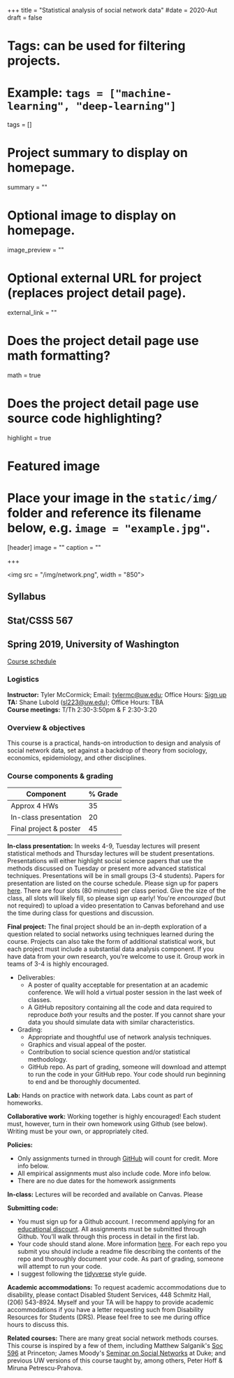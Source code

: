 +++
title = "Statistical analysis of social network data"
#date = 2020-Aut
draft = false

# Tags: can be used for filtering projects.
# Example: `tags = ["machine-learning", "deep-learning"]`
tags = []

# Project summary to display on homepage.
summary = ""

# Optional image to display on homepage.
image_preview = ""

# Optional external URL for project (replaces project detail page).
external_link = ""

# Does the project detail page use math formatting?
math = true

# Does the project detail page use source code highlighting?
highlight = true

# Featured image
# Place your image in the `static/img/` folder and reference its filename below, e.g. `image = "example.jpg"`.
[header]
image = ""
caption = ""

+++

<img src = "/img/network.png", width = "850">

## Syllabus 
## Stat/CSSS 567
## Spring 2019, University of Washington

[Course schedule](https://thmccormick.github.io/class/567_aut20_schedule/)

### Logistics
**Instructor:** Tyler McCormick; Email: tylermc@uw.edu; Office Hours: [Sign up](https://calendar.google.com/calendar/selfsched?sstoken=UUd2aTl3eEVCaXJ3fGRlZmF1bHR8MzdkZGUwNWNlZGFiMWQwY2RmMGUwMDljZjc3ZDk3ZDI)<br>
**TA:** Shane Lubold (sl223@uw.edu); Office Hours: TBA <br>
**Course meetings:** T/Th 2:30-3:50pm & F 2:30-3:20 <br>


### Overview & objectives
This course is a practical, hands-on introduction to design and analysis of social network data, set against a backdrop of theory from sociology, economics, epidemiology, and other disciplines.

### Course components & grading

Component | % Grade
---|:---
Approx 4 HWs | 35
In-class presentation| 20
Final project & poster|45

**In-class presentation:**
In weeks 4-9, Tuesday lectures will present statistical methods and Thursday lectures will be student presentations.  Presentations will either highlight social science papers that use the methods discussed on Tuesday or present more advanced statistical techniques.  Presentations will be in small groups (3-4 students).  Papers for presentation are listed on the course schedule.  Please sign up for papers [here](https://docs.google.com/document/d/1L-yBhOmXpTSqoVsCYw34CS_kVKyt0j0HlOUe9K0ohxk/edit?usp=sharing).  There are four slots (80 minutes) per class period.  Give the size of the class, all slots will likely fill, so please sign up early! You're *encouraged* (but not required) to upload a video presentation to Canvas beforehand and use the time during class for questions and discussion.

**Final project:**
The final project should be an in-depth exploration of a question related to social networks using techniques learned during the course.  Projects can also take the form of additional statistical work, but each project must include a substantial data analysis component.  If you have data from your own research, you're welcome to use it.  Group work in teams of 3-4 is highly encouraged.

+ Deliverables:
	+ A poster of quality acceptable for presentation at an academic conference.  We will hold a virtual poster session in the last week of classes. 
	+ A GitHub repository containing all the code and data required to reproduce *both* your results and the poster.  If you cannot share your data you should simulate data with similar characteristics.
+ Grading:
	+ Appropriate and thoughtful use of network analysis techniques.
	+ Graphics and visual appeal of the poster.
	+ Contribution to social science question and/or statistical methodology.
	+ GitHub repo.  As part of grading, someone will download and attempt to run the code in your GitHub repo.  Your code should run beginning to end and be thoroughly documented.


**Lab:**
Hands on practice with network data.  Labs count as part of homeworks. 


**Collaborative work:** Working together is highly encouraged!  Each student must, however, turn in their own homework using Github (see below).  Writing must be your own, or appropriately cited. 

**Policies:**

+ Only assignments turned in through [GitHub](https://github.com/) will count for credit. More info below.  
+ All empirical assignments must also include code.  More info below.
+ There are no due dates for the homework assignments

**In-class:** Lectures will be recorded and available on Canvas.  Please


**Submitting code:**

+ You must sign up for a Github account.  I recommend applying for an [educational discount](https://education.github.com/).  All assignments must be submitted through Github. You'll walk through this process in detail in the first lab.
+ Your code should stand alone.  More information [here](https://www.tidyverse.org/articles/2017/12/workflow-vs-script/).  For each repo you submit you should include a readme file describing the contents of the repo and thoroughly document your code. As part of grading, someone will attempt to run your code.
+ I suggest following the [tidyverse](https://style.tidyverse.org/) style guide.

**Academic accommodations:**
To request academic accommodations due to disability, please contact Disabled Student Services, 448 Schmitz Hall, (206) 543-8924.  Myself and your TA will be happy to provide academic accommodations if you have a letter requesting such from Disability Resources for Students (DRS).  Please feel free to see me during office hours to discuss this.

**Related courses:** There are many great social network methods courses.  This course is inspired by a few of them, including Matthew Salganik's [Soc 596](http://www.princeton.edu/~mjs3/soc596_sp08.shtml) at Princeton; James Moody's [Seminar on Social Networks](http://www.soc.duke.edu/~jmoody77/s884/syllabus_s15.pdf) at Duke; and previous UW versions of this course taught by, among others, Peter Hoff & Miruna Petrescu-Prahova.

